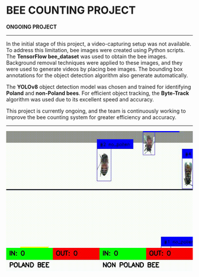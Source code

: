 # BEE COUNTING PROJECT

**ONGOING PROJECT**
<hr>

In the initial stage of this project, a video-capturing setup was not available. To address this limitation, bee images were created using Python scripts. The **TensorFlow bee_dataset** was used to obtain the bee images. Background removal techniques were applied to these images, and they were used to generate videos by placing bee images. The bounding box annotations for the object detection algorithm also generate automatically.


The **YOLOv8** object detection model was chosen and trained for identifying **Poland** and **non-Poland bees**. 
For efficient object tracking, the **Byte-Track** algorithm was used due to its excellent speed and accuracy.

This project is currently ongoing, and the team is continuously working to improve the bee counting system for greater efficiency and accuracy.

<hr>

<IMG SRC="Results/bee_counting_results_1.gif">


